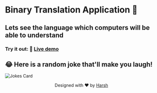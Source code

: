  # Binary Translation Application  🚀
 
 ## Lets see the language which computers will be able to understand 
 
 ### Try it out: 🌟   [Live demo](https://harsh-binary-translate.netlify.app/) 

## 😂 Here is a random joke that'll make you laugh!

![Jokes Card](https://readme-jokes.vercel.app/api)
 
<p align="center">
Designed with ❤️ by <a href="https://kumarharsh.netlify.app">Harsh</a>
</p>

